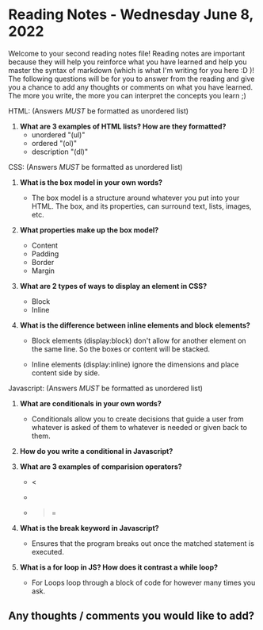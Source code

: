 # Reading Notes - Wednesday June 8, 2022

Welcome to your second reading notes file! Reading notes are important because they will help you reinforce what you have learned and help you master the syntax of markdown (which is what I'm writing for you here :D )! The following questions will be for you to answer from the reading and give you a chance to add any thoughts or comments on what you have learned. The more you write, the more you can interpret the concepts you learn ;)


HTML:
(Answers *MUST* be formatted as unordered list)

1. **What are 3 examples of HTML lists? How are they formatted?**
    - unordered "(ul)"
    - ordered "(ol)"
    - description "(dl)"



CSS:
(Answers *MUST* be formatted as unordered list)

1. **What is the box model in your own words?**
    - The box model is a structure around whatever you put into your HTML. The box, and its properties, can surround text, lists, images, etc. 

2. **What properties make up the box model?**
    - Content
    - Padding
    - Border
    - Margin

3. **What are 2 types of ways to display an element in CSS?**
    - Block
    - Inline

4. **What is the difference between inline elements and block elements?**
    - Block elements (display:block) don't allow for another element on the same line. So the boxes or content will be stacked.

    - Inline  elements (display:inline) ignore the dimensions and place content side by side.

Javascript:
(Answers *MUST* be formatted as unordered list)

1. **What are conditionals in your own words?**
    - Conditionals allow you to create decisions that guide a user from whatever is asked of them to whatever is needed or given back to them.

2. **How do you write a conditional in Javascript?**
    <!-- - let answer;
    answer = prompt("Are you old enough to drink?");
    if (answer >= 21){
        alert("Yep, You're old enough.");
        }else{
            alert("Sorry, not old enough yet.");
        }
    } -->

3. **What are 3 examples of comparision operators?**
    - <
    - >
    - >=

4. **What is the break keyword in Javascript?**
    - Ensures that the program breaks out once the matched statement is executed.

5. **What is a for loop in JS? How does it contrast a while loop?**
    - For Loops loop through a block of code for however many times you ask.




## Any thoughts / comments you would like to add?
